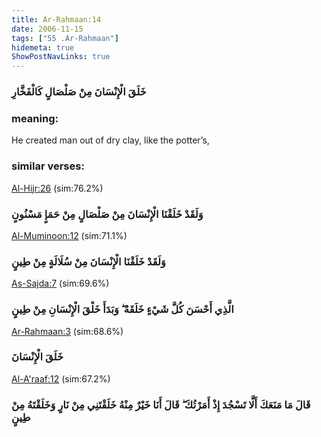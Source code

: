 ```yaml
---
title: Ar-Rahmaan:14
date: 2006-11-15
tags: ["55 .Ar-Rahmaan"]
hidemeta: true 
ShowPostNavLinks: true 
---
```

### خَلَقَ الْإِنْسَانَ مِنْ صَلْصَالٍ كَالْفَخَّارِ
### meaning: 
He created man out of dry clay, like the potter’s,
### similar verses: 

[Al-Hijr:26](/15/26) (sim:76.2%)

### وَلَقَدْ خَلَقْنَا الْإِنْسَانَ مِنْ صَلْصَالٍ مِنْ حَمَإٍ مَسْنُونٍ

[Al-Muminoon:12](/23/12) (sim:71.1%)

### وَلَقَدْ خَلَقْنَا الْإِنْسَانَ مِنْ سُلَالَةٍ مِنْ طِينٍ

[As-Sajda:7](/32/7) (sim:69.6%)

### الَّذِي أَحْسَنَ كُلَّ شَيْءٍ خَلَقَهُ ۖ وَبَدَأَ خَلْقَ الْإِنْسَانِ مِنْ طِينٍ

[Ar-Rahmaan:3](/55/3) (sim:68.6%)

### خَلَقَ الْإِنْسَانَ

[Al-A'raaf:12](/7/12) (sim:67.2%)

### قَالَ مَا مَنَعَكَ أَلَّا تَسْجُدَ إِذْ أَمَرْتُكَ ۖ قَالَ أَنَا خَيْرٌ مِنْهُ خَلَقْتَنِي مِنْ نَارٍ وَخَلَقْتَهُ مِنْ طِينٍ
